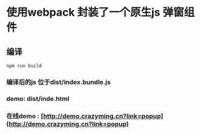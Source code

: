# 使用webpack 封装了一个原生js 弹窗组件

## 编译
```
npm run build
```

### 编译后的js  位于dist/index.bundle.js

### demo: dist/inde.html

### 在线demo :  [http://demo.crazyming.cn?link=popup](http://demo.crazyming.cn?link=popup)
